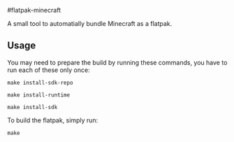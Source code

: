 #flatpak-minecraft

A small tool to automatially bundle Minecraft as a flatpak.

## Usage

You may need to prepare the build by running these commands, you have to run each of these only once:
```
make install-sdk-repo
```

```
make install-runtime
```

```
make install-sdk
```

To build the flatpak, simply run:
```
make
```
